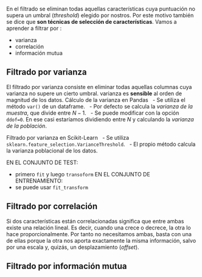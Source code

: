 En el filtrado se eliminan todas aquellas características cuya puntuación no supera un umbral (_threshold_) elegido por nostros. 
Por este motivo también se dice que **son técnicas de selección de características**.
Vamos a aprender a filtrar por :
- varianza
- correlación
- información mutua

## Filtrado por varianza
El filtrado por varianza consiste en eliminar todas aquellas columnas cuya varianza no supere un cierto umbral.
varianza es **sensible** al orden de magnitud de los datos.
Cálculo de la varianza en Pandas
  - Se utiliza el método `var()` de un dataframe.
  - Por defecto se calcula la _varianza de la muestra_, que divide entre $N-1$.
  - Se puede modificar con la opción `ddof=0`. En ese casi estaríamos dividiendo entre $N$ y calculando la _varianza de la población_.

Filtrado por varianza en Scikit-Learn
  - Se utiliza `sklearn.feature_selection.VarianceThreshold`.
  - El propio método calcula la varianza poblacional de los datos.


EN EL CONJUNTO DE TEST:
- primero `fit` y luego `transoform`
EN EL CONJUNTO DE ENTRENAMIENTO: 
- se puede usar `fit_transform`

## Filtrado por correlación
Si dos características están correlacionadas significa que entre ambas existe una relación lineal. 
Es decir, cuando una crece o decrece, la otra lo hace proporcionalmente.
Por tanto no necesitamos ambas, basta con una de ellas porque la otra nos aporta exactamente la misma información, salvo por una escala y, quizás, un desplazamiento (_offset_).

## Filtrado por información mutua